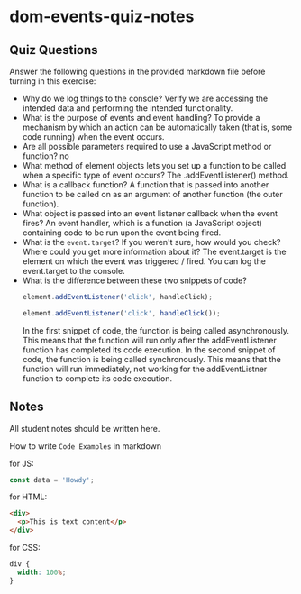 # dom-events-quiz-notes

## Quiz Questions

Answer the following questions in the provided markdown file before turning in this exercise:

- Why do we log things to the console?
  Verify we are accessing the intended data and performing the intended functionality.
- What is the purpose of events and event handling?
  To provide a mechanism by which an action can be automatically taken (that is, some code running) when the event occurs.
- Are all possible parameters required to use a JavaScript method or function?
  no
- What method of element objects lets you set up a function to be called when a specific type of event occurs?
  The .addEventListener() method.
- What is a callback function?
  A function that is passed into another function to be called on as an argument of another function (the outer function).
- What object is passed into an event listener callback when the event fires?
  An event handler, which is a function (a JavaScript object) containing code to be run upon the event being fired.
- What is the `event.target`? If you weren't sure, how would you check? Where could you get more information about it?
  The event.target is the element on which the event was triggered / fired.
  You can log the event.target to the console.
- What is the difference between these two snippets of code?
  ```js
  element.addEventListener('click', handleClick);
  ```
  ```js
  element.addEventListener('click', handleClick());
  ```
  In the first snippet of code, the function is being called asynchronously.
  This means that the function will run only after the addEventListener function has completed its code execution.
  In the second snippet of code, the function is being called synchronously.
  This means that the function will run immediately, not working for the addEventListner function to complete its code execution.

## Notes

All student notes should be written here.

How to write `Code Examples` in markdown

for JS:

```javascript
const data = 'Howdy';
```

for HTML:

```html
<div>
  <p>This is text content</p>
</div>
```

for CSS:

```css
div {
  width: 100%;
}
```
